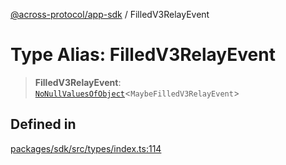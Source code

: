 [@across-protocol/app-sdk](../README.md) / FilledV3RelayEvent

# Type Alias: FilledV3RelayEvent

> **FilledV3RelayEvent**: [`NoNullValuesOfObject`](NoNullValuesOfObject.md)\<`MaybeFilledV3RelayEvent`\>

## Defined in

[packages/sdk/src/types/index.ts:114](https://github.com/across-protocol/toolkit/blob/d027d7c23e7230b7b5f439570f9efd60c1d715ce/packages/sdk/src/types/index.ts#L114)
